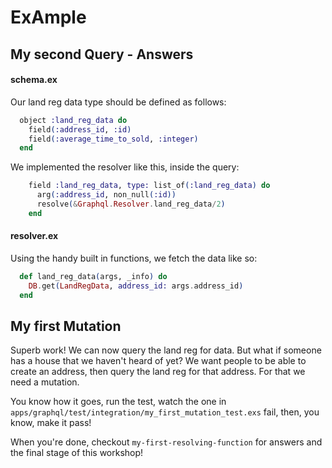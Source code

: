 # ExAmple

## My second Query - Answers

#### schema.ex

Our land reg data type should be defined as follows:

```elixir
  object :land_reg_data do
    field(:address_id, :id)
    field(:average_time_to_sold, :integer)
  end
```

We implemented the resolver like this, inside the query:

```elixir
    field :land_reg_data, type: list_of(:land_reg_data) do
      arg(:address_id, non_null(:id))
      resolve(&Graphql.Resolver.land_reg_data/2)
    end
```

#### resolver.ex

Using the handy built in functions, we fetch the data like so:

```elixir
  def land_reg_data(args, _info) do
    DB.get(LandRegData, address_id: args.address_id)
  end
```

## My first Mutation

Superb work! We can now query the land reg for data. But what if someone has a house that we haven't heard of yet? We want people to be able to create an address, then query the land reg for that address. For that we need a mutation.

You know how it goes, run the test, watch the one in `apps/graphql/test/integration/my_first_mutation_test.exs` fail, then, you know, make it pass!

When you're done, checkout `my-first-resolving-function` for answers and the final stage of this workshop!
